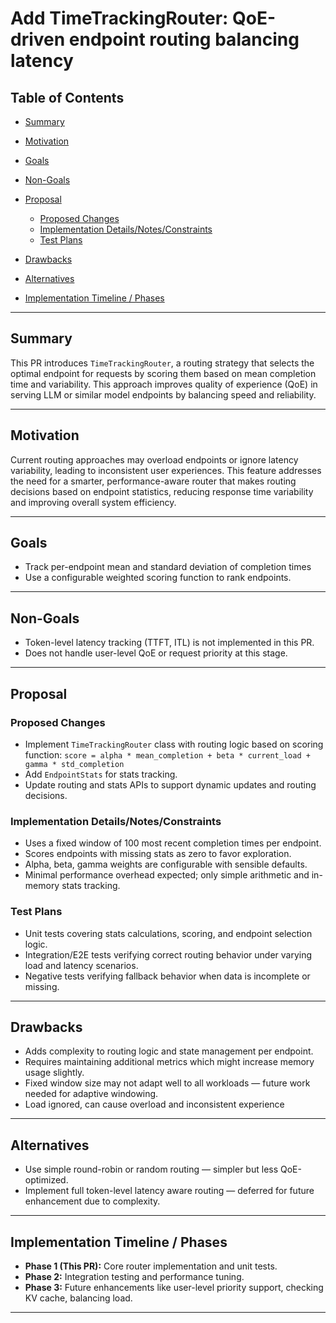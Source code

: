 # Add TimeTrackingRouter: QoE-driven endpoint routing balancing latency

## Table of Contents

* [Summary](#summary)
* [Motivation](#motivation)
* [Goals](#goals)
* [Non-Goals](#non-goals)
* [Proposal](#proposal)

  * [Proposed Changes](#proposed-changes)
  * [Implementation Details/Notes/Constraints](#implementation-detailsnotesconstraints)
  * [Test Plans](#test-plans)
* [Drawbacks](#drawbacks)
* [Alternatives](#alternatives)
* [Implementation Timeline / Phases](#implementation-timeline--phases)

---

## Summary

This PR introduces `TimeTrackingRouter`, a routing strategy that selects the optimal endpoint for requests by scoring them based on mean completion time and variability. This approach improves quality of experience (QoE) in serving LLM or similar model endpoints by balancing speed and reliability.

---

## Motivation

Current routing approaches may overload endpoints or ignore latency variability, leading to inconsistent user experiences. This feature addresses the need for a smarter, performance-aware router that makes routing decisions based on endpoint statistics, reducing response time variability and improving overall system efficiency.

---

## Goals

* Track per-endpoint mean and standard deviation of completion times
* Use a configurable weighted scoring function to rank endpoints.

---

## Non-Goals

* Token-level latency tracking (TTFT, ITL) is not implemented in this PR.
* Does not handle user-level QoE or request priority at this stage.

---

## Proposal

### Proposed Changes

* Implement `TimeTrackingRouter` class with routing logic based on scoring function:
  `score = alpha * mean_completion + beta * current_load + gamma * std_completion`
* Add `EndpointStats` for stats tracking.
* Update routing and stats APIs to support dynamic updates and routing decisions.

### Implementation Details/Notes/Constraints

* Uses a fixed window of 100 most recent completion times per endpoint.
* Scores endpoints with missing stats as zero to favor exploration.
* Alpha, beta, gamma weights are configurable with sensible defaults.
* Minimal performance overhead expected; only simple arithmetic and in-memory stats tracking.

### Test Plans

* Unit tests covering stats calculations, scoring, and endpoint selection logic.
* Integration/E2E tests verifying correct routing behavior under varying load and latency scenarios.
* Negative tests verifying fallback behavior when data is incomplete or missing.

---

## Drawbacks

* Adds complexity to routing logic and state management per endpoint.
* Requires maintaining additional metrics which might increase memory usage slightly.
* Fixed window size may not adapt well to all workloads — future work needed for adaptive windowing.
* Load ignored, can cause overload and inconsistent experience

---

## Alternatives

* Use simple round-robin or random routing — simpler but less QoE-optimized.
* Implement full token-level latency aware routing — deferred for future enhancement due to complexity.

---

## Implementation Timeline / Phases

* **Phase 1 (This PR):** Core router implementation and unit tests.
* **Phase 2:** Integration testing and performance tuning.
* **Phase 3:** Future enhancements like user-level priority support, checking KV cache, balancing load.

---
